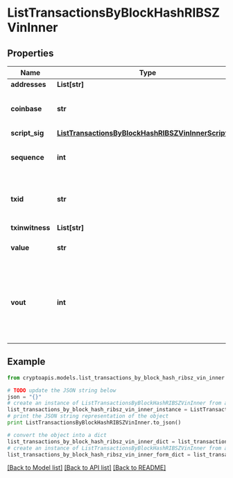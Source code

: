 # ListTransactionsByBlockHashRIBSZVinInner


## Properties
Name | Type | Description | Notes
------------ | ------------- | ------------- | -------------
**addresses** | **List[str]** |  | 
**coinbase** | **str** | Represents the coinbase hex. | 
**script_sig** | [**ListTransactionsByBlockHashRIBSZVinInnerScriptSig**](ListTransactionsByBlockHashRIBSZVinInnerScriptSig.md) |  | 
**sequence** | **int** | Represents the script sequence number. | 
**txid** | **str** | Represents the reference transaction identifier. | 
**txinwitness** | **List[str]** |  | 
**value** | **str** | Defines the specific amount. | 
**vout** | **int** | It refers to the index of the output address of this transaction. The index starts from 0. | 

## Example

```python
from cryptoapis.models.list_transactions_by_block_hash_ribsz_vin_inner import ListTransactionsByBlockHashRIBSZVinInner

# TODO update the JSON string below
json = "{}"
# create an instance of ListTransactionsByBlockHashRIBSZVinInner from a JSON string
list_transactions_by_block_hash_ribsz_vin_inner_instance = ListTransactionsByBlockHashRIBSZVinInner.from_json(json)
# print the JSON string representation of the object
print ListTransactionsByBlockHashRIBSZVinInner.to_json()

# convert the object into a dict
list_transactions_by_block_hash_ribsz_vin_inner_dict = list_transactions_by_block_hash_ribsz_vin_inner_instance.to_dict()
# create an instance of ListTransactionsByBlockHashRIBSZVinInner from a dict
list_transactions_by_block_hash_ribsz_vin_inner_form_dict = list_transactions_by_block_hash_ribsz_vin_inner.from_dict(list_transactions_by_block_hash_ribsz_vin_inner_dict)
```
[[Back to Model list]](../README.md#documentation-for-models) [[Back to API list]](../README.md#documentation-for-api-endpoints) [[Back to README]](../README.md)


